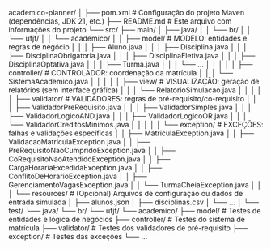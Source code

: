 academico-planner/
│
├── pom.xml                      # Configuração do projeto Maven (dependências, JDK 21, etc.)
├── README.md                    # Este arquivo com informações do projeto
└── src/
    ├── main/
    │   ├── java/
    │   │   └── br/
    │   │       └── ufjf/
    │   │           └── academico/
    │   │               ├── model/           # MODELO: entidades e regras de negócio
    │   │               │   ├── Aluno.java
    │   │               │   ├── Disciplina.java
    │   │               │   ├── DisciplinaObrigatoria.java
    │   │               │   ├── DisciplinaEletiva.java
    │   │               │   ├── DisciplinaOptativa.java
    │   │               │   ├── Turma.java
    │   │               │   └── ...
    │   │               │
    │   │               ├── controller/      # CONTROLADOR: coordenação da matrícula
    │   │               │   └── SistemaAcademico.java
    │   │               │
    │   │               ├── view/            # VISUALIZAÇÃO: geração de relatórios (sem interface gráfica)
    │   │               │   └── RelatorioSimulacao.java
    │   │               │
    │   │               ├── validator/       # VALIDADORES: regras de pré-requisito/co-requisito
    │   │               │   ├── ValidadorPreRequisito.java
    │   │               │   ├── ValidadorSimples.java
    │   │               │   ├── ValidadorLogicoAND.java
    │   │               │   ├── ValidadorLogicoOR.java
    │   │               │   └── ValidadorCreditosMinimos.java
    │   │               │
    │   │               └── exception/       # EXCEÇÕES: falhas e validações específicas
    │   │                   ├── MatriculaException.java
    │   │                   ├── ValidacaoMatriculaException.java
    │   │                   ├── PreRequisitoNaoCumpridoException.java
    │   │                   ├── CoRequisitoNaoAtendidoException.java
    │   │                   ├── CargaHorariaExcedidaException.java
    │   │                   ├── ConflitoDeHorarioException.java
    │   │                   ├── GerenciamentoVagasException.java
    │   │                   └── TurmaCheiaException.java
    │   │
    │   └── resources/                       # (Opcional) Arquivos de configuração ou dados de entrada simulada
    │       ├── alunos.json
    │       ├── disciplinas.csv
    │       └── ...
    │
    └── test/
        └── java/
            └── br/
                └── ufjf/
                    └── academico/
                        ├── model/          # Testes de entidades e lógica de negócios
                        ├── controller/     # Testes do sistema de matrícula
                        ├── validator/      # Testes dos validadores de pré-requisito
                        ├── exception/      # Testes das exceções
                        └── ...